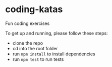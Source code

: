 coding-katas
============

Fun coding exercises

To get up and running, please follow these steps:
- clone the repo 
- cd into the root folder
- run `npm install` to install dependencies
- run `npm test`  to run tests
